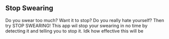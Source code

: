 ## Stop Swearing
Do you swear too much? Want it to stop? Do you really hate yourself? Then try
STOP SWEARING!
This app wil stop your swearing in no time by detecting it and telling you to stop it.
Idk how effective this will be
